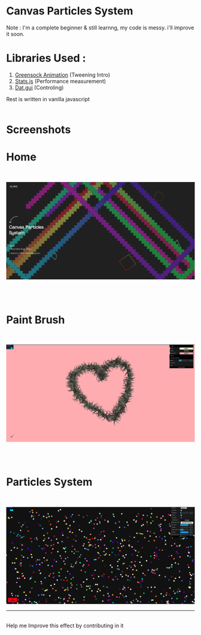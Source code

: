 # Canvas Particles System 
Note : I'm a complete beginner & still learnng, my code is messy. i'll improve it soon.
# Libraries Used : 
<ol>
    <li><a href="https://github.com/greensock/GSAP">Greensock Animation</a>  (Tweening Intro) </li>
    <li><a href="https://github.com/mrdoob/stats.js/">Stats.js</a>  (Performance measurement)</li>
    <li><a href="https://github.com/dataarts/dat.gui">Dat.gui</a>  (Controling)</li>
</ol>
Rest is written in vanilla javascript

<br>
<br>

# Screenshots

# Home
<br>


![Home Page](https://github.com/V3rB0se/PIctures/blob/main/Screenshot%20from%202021-06-12%2003-07-21.png)

<br>
<br>

# Paint Brush 

<br>

![Root Paint Brush Effect](https://github.com/V3rB0se/PIctures/blob/main/Screenshot%20from%202021-06-12%2003-24-55.png)

<br>
<br>

# Particles System 

<br>

![Particles System](https://github.com/V3rB0se/PIctures/blob/main/Screenshot%20from%202021-06-12%2003-27-29.png)




<hr>
<br> Help me Improve this effect by contributing in it 
